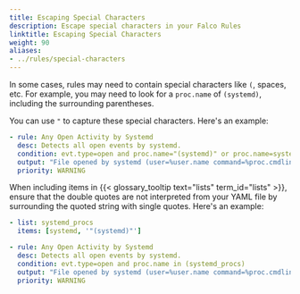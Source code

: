 ```yaml
---
title: Escaping Special Characters
description: Escape special characters in your Falco Rules
linktitle: Escaping Special Characters
weight: 90
aliases:
- ../rules/special-characters
---
```


In some cases, rules may need to contain special characters like `(`, spaces, etc. For example, you may need to look for a `proc.name` of `(systemd)`, including the surrounding parentheses.

You can use `"` to capture these special characters. Here's an example:

```yaml
- rule: Any Open Activity by Systemd
  desc: Detects all open events by systemd.
  condition: evt.type=open and proc.name="(systemd)" or proc.name=systemd
  output: "File opened by systemd (user=%user.name command=%proc.cmdline file=%fd.name)"
  priority: WARNING
```

When including items in {{< glossary_tooltip text="lists" term_id="lists" >}}, ensure that the double quotes are not interpreted from your YAML file by surrounding the quoted string with single quotes. Here's an example:

```yaml
- list: systemd_procs
  items: [systemd, '"(systemd)"']

- rule: Any Open Activity by Systemd
  desc: Detects all open events by systemd.
  condition: evt.type=open and proc.name in (systemd_procs)
  output: "File opened by systemd (user=%user.name command=%proc.cmdline file=%fd.name)"
  priority: WARNING
```
